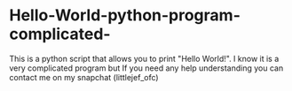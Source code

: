 # Hello-World-python-program-complicated-
This is a python script that allows you to print "Hello World!". I know it is a very complicated program but If you need any help understanding you can contact me on my snapchat (littlejef_ofc)
